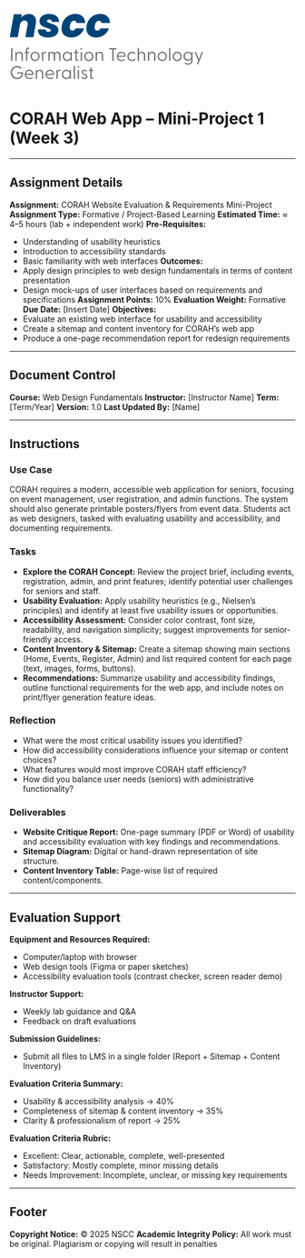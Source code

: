 ![alt text](image.png)

# **CORAH Web App – Mini-Project 1 (Week 3)**

---

## Assignment Details

**Assignment:** CORAH Website Evaluation & Requirements Mini-Project
**Assignment Type:** Formative / Project-Based Learning
**Estimated Time:** ≈ 4–5 hours (lab + independent work)
**Pre-Requisites:**

* Understanding of usability heuristics
* Introduction to accessibility standards
* Basic familiarity with web interfaces
  **Outcomes:**
* Apply design principles to web design fundamentals in terms of content presentation
* Design mock-ups of user interfaces based on requirements and specifications
  **Assignment Points:** 10%
  **Evaluation Weight:** Formative
  **Due Date:** [Insert Date]
  **Objectives:**
* Evaluate an existing web interface for usability and accessibility
* Create a sitemap and content inventory for CORAH’s web app
* Produce a one-page recommendation report for redesign requirements

---

## Document Control

**Course:** Web Design Fundamentals
**Instructor:** [Instructor Name]
**Term:** [Term/Year]
**Version:** 1.0
**Last Updated By:** [Name]

---

## Instructions

### Use Case

CORAH requires a modern, accessible web application for seniors, focusing on event management, user registration, and admin functions. The system should also generate printable posters/flyers from event data. Students act as web designers, tasked with evaluating usability and accessibility, and documenting requirements.

### Tasks

* **Explore the CORAH Concept:** Review the project brief, including events, registration, admin, and print features; identify potential user challenges for seniors and staff.
* **Usability Evaluation:** Apply usability heuristics (e.g., Nielsen’s principles) and identify at least five usability issues or opportunities.
* **Accessibility Assessment:** Consider color contrast, font size, readability, and navigation simplicity; suggest improvements for senior-friendly access.
* **Content Inventory & Sitemap:** Create a sitemap showing main sections (Home, Events, Register, Admin) and list required content for each page (text, images, forms, buttons).
* **Recommendations:** Summarize usability and accessibility findings, outline functional requirements for the web app, and include notes on print/flyer generation feature ideas.

### Reflection

* What were the most critical usability issues you identified?
* How did accessibility considerations influence your sitemap or content choices?
* What features would most improve CORAH staff efficiency?
* How did you balance user needs (seniors) with administrative functionality?

### Deliverables

* **Website Critique Report:** One-page summary (PDF or Word) of usability and accessibility evaluation with key findings and recommendations.
* **Sitemap Diagram:** Digital or hand-drawn representation of site structure.
* **Content Inventory Table:** Page-wise list of required content/components.

---

## Evaluation Support

**Equipment and Resources Required:**

* Computer/laptop with browser
* Web design tools (Figma or paper sketches)
* Accessibility evaluation tools (contrast checker, screen reader demo)

**Instructor Support:**

* Weekly lab guidance and Q&A
* Feedback on draft evaluations

**Submission Guidelines:**

* Submit all files to LMS in a single folder (Report + Sitemap + Content Inventory)

**Evaluation Criteria Summary:**

* Usability & accessibility analysis → 40%
* Completeness of sitemap & content inventory → 35%
* Clarity & professionalism of report → 25%

**Evaluation Criteria Rubric:**

* Excellent: Clear, actionable, complete, well-presented
* Satisfactory: Mostly complete, minor missing details
* Needs Improvement: Incomplete, unclear, or missing key requirements

---

## Footer

**Copyright Notice:** © 2025 NSCC
**Academic Integrity Policy:** All work must be original. Plagiarism or copying will result in penalties

